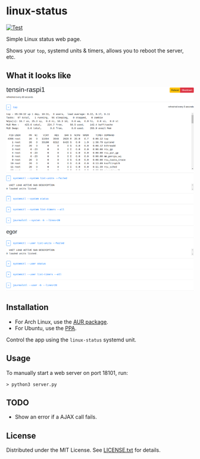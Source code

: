 linux-status
============

[![Test](https://github.com/egor-tensin/linux-status/actions/workflows/test.yml/badge.svg)](https://github.com/egor-tensin/linux-status/actions/workflows/test.yml)

Simple Linux status web page.

Shows your `top`, systemd units & timers, allows you to reboot the server, etc.

What it looks like
------------------

![Example page][example]

[example]: img/example.png "Example page"

Installation
------------

* For Arch Linux, use the [AUR package].
* For Ubuntu, use the [PPA].

[AUR package]: https://aur.archlinux.org/packages/linux-status/
[PPA]: https://launchpad.net/~egor-tensin/+archive/ubuntu/linux-status

Control the app using the `linux-status` systemd unit.

Usage
-----

To manually start a web server on port 18101, run:

    > python3 server.py

TODO
----

* Show an error if a AJAX call fails.

License
-------
Distributed under the MIT License.
See [LICENSE.txt] for details.

[LICENSE.txt]: LICENSE.txt

